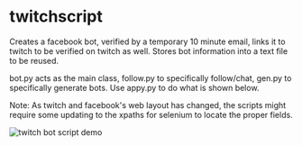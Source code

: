 # twitchscript

Creates a facebook bot, verified by a temporary 10 minute email, links it to twitch to be verified on twitch as well.
Stores bot information into a text file to be reused.

bot.py acts as the main class, follow.py to specifically follow/chat, gen.py to specifically generate bots.
Use appy.py to do what is shown below.

Note: As twitch and facebook's web layout has changed, the scripts might require some updating to the xpaths for selenium to locate the proper fields.

![twitch bot script demo](demo.gif)
